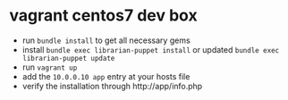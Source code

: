 vagrant centos7 dev box
=======================

- run `bundle install` to get all necessary gems
- install `bundle exec librarian-puppet install` or updated `bundle exec librarian-puppet update`
- run `vagrant up`
- add the `10.0.0.10 app` entry at your hosts file
- verify the installation through http://app/info.php